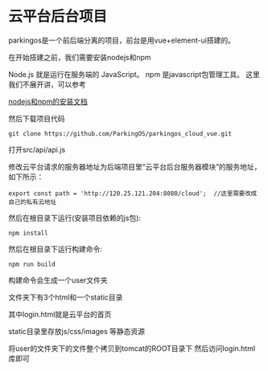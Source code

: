 # 云平台后台项目
parkingos是一个前后端分离的项目，前台是用vue+element-ui搭建的。

在开始搭建之前，我们需要安装nodejs和npm

Node.js 就是运行在服务端的 JavaScript。
npm 是javascript包管理工具。
这里我们不展开讲，可以参考

<a href="http://www.runoob.com/nodejs/nodejs-tutorial.html">nodejs和npm的安装文档</a>


然后下载项目代码
```
git clone https://github.com/ParkingOS/parkingos_cloud_vue.git
```

打开src/api/api.js

修改云平台请求的服务器地址为后端项目里“云平台后台服务器模块”的服务地址，如下所示：

```
export const path = 'http://120.25.121.204:8080/cloud';  //这里需要改成自己的私有云地址
```

然后在根目录下运行(安装项目依赖的js包):

```
npm install
```

然后在根目录下运行构建命令:


```
npm run build
```

构建命令会生成一个user文件夹

文件夹下有3个html和一个static目录

其中login.html就是云平台的首页

static目录里存放js/css/images 等静态资源


将user的文件夹下的文件整个拷贝到tomcat的ROOT目录下
然后访问login.html库即可

